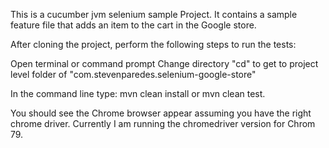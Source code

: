This is a cucumber jvm selenium sample Project. 
It contains a sample feature file that adds an item to the cart in the Google store.

After cloning the project, perform the following steps to run the tests:

Open terminal or command prompt
Change directory "cd" to get to project level folder of "com.stevenparedes.selenium-google-store" 

In the command line type: mvn clean install or mvn clean test.

You should see the Chrome browser appear assuming you have the right chrome driver. 
Currently I am running the chromedriver version for Chrom 79.
